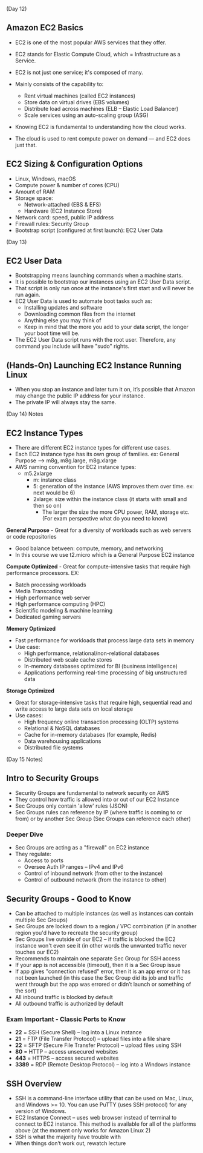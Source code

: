 (Day 12)

## Amazon EC2 Basics

- EC2 is one of the most popular AWS services that they offer.
- EC2 stands for Elastic Compute Cloud, which = Infrastructure as a Service.
- EC2 is not just one service; it's composed of many.
- Mainly consists of the capability to:
  - Rent virtual machines (called EC2 instances)  
  - Store data on virtual drives (EBS volumes)  
  - Distribute load across machines (ELB – Elastic Load Balancer)  
  - Scale services using an auto-scaling group (ASG)

- Knowing EC2 is fundamental to understanding how the cloud works.
- The cloud is used to rent compute power on demand — and EC2 does just that.

## EC2 Sizing & Configuration Options

- Linux, Windows, macOS
- Compute power & number of cores (CPU)
- Amount of RAM
- Storage space:
  - Network-attached (EBS & EFS)
  - Hardware (EC2 Instance Store)
- Network card: speed, public IP address
- Firewall rules: Security Group
- Bootstrap script (configured at first launch): EC2 User Data

(Day 13)

## EC2 User Data

- Bootstrapping means launching commands when a machine starts.
- It is possible to bootstrap our instances using an EC2 User Data script.
- That script is only run once at the instance's first start and will never be run again.
- EC2 User Data is used to automate boot tasks such as:
  - Installing updates and software
  - Downloading common files from the internet
  - Anything else you may think of
  - Keep in mind that the more you add to your data script, the longer your boot time will be.
- The EC2 User Data script runs with the root user. Therefore, any command you include will have "sudo" rights.

## (Hands-On) Launching EC2 Instance Running Linux

- When you stop an instance and later turn it on, it’s possible that Amazon may change the public IP address for your instance.
- The private IP will always stay the same.

(Day 14) Notes

## EC2 Instance Types

- There are different EC2 instance types for different use cases.
- Each EC2 instance type has its own group of families. ex: General Purpose --> m8g, m8g.large, m8g.xlarge
- AWS naming convention for EC2 instance types:
  - m5.2xlarge
    - m: instance class
    - 5: generation of the instance (AWS improves them over time. ex: next would be 6)
    - 2xlarge: size within the instance class (it starts with small and then so on)
      - The larger the size the more CPU power, RAM, storage etc.
(For exam perspective what do you need to know)

**General Purpose** - Great for a diversity of workloads such as web servers or code repositories
- Good balance between: compute, memory, and networking
- In this course we use t2.micro which is a General Purpose EC2 instance

**Compute Optimized** - Great for compute-intensive tasks that require high performance processors. EX:
  - Batch processing workloads
  - Media Transcoding
  - High performance web server
  - High performance computing (HPC)
  - Scientific modeling & machine learning
  - Dedicated gaming servers

**Memory Optimized**
- Fast performance for workloads that process large data sets in memory
- Use case:
  - High performance, relational/non-relational databases
  - Distributed web scale cache stores
  - In-memory databases optimized for BI (business intelligence)
  - Applications performing real-time processing of big unstructured data

**Storage Optimized**
- Great for storage-intensive tasks that require high, sequential read and write access to large data sets on local storage
- Use cases:
  - High frequency online transaction processing (OLTP) systems
  - Relational & NoSQL databases
  - Cache for in-memory databases (for example, Redis)
  - Data warehousing applications
  - Distributed file systems

(Day 15 Notes)

## Intro to Security Groups
- Security Groups are fundamental to network security on AWS  
- They control how traffic is allowed into or out of our EC2 Instance  
- Sec Groups only contain 'allow' rules (JSON)  
- Sec Groups rules can reference by IP (where traffic is coming to or from) or by another Sec Group (Sec Groups can reference each other)  

### Deeper Dive
- Sec Groups are acting as a "firewall" on EC2 instance  
- They regulate:  
  - Access to ports  
  - Oversee Auth IP ranges – IPv4 and IPv6  
  - Control of inbound network (from other to the instance)  
  - Control of outbound network (from the instance to other)  

## Security Groups - Good to Know
- Can be attached to multiple instances (as well as instances can contain multiple Sec Groups)  
- Sec Groups are locked down to a region / VPC combination (if in another region you'd have to recreate the security group)  
- Sec Groups live outside of our EC2 – if traffic is blocked the EC2 instance won't even see it (in other words the unwanted traffic never touches our EC2)  
- Recommends to maintain one separate Sec Group for SSH access  
- If your app is not accessible (timeout), then it is a Sec Group issue  
- If app gives "connection refused" error, then it is an app error or it has not been launched (in this case the Sec Group did its job and traffic went through but the app was errored or didn’t launch or something of the sort)  
- All inbound traffic is blocked by default  
- All outbound traffic is authorized by default  

### Exam Important - Classic Ports to Know
- **22** = SSH (Secure Shell) – log into a Linux instance  
- **21** = FTP (File Transfer Protocol) – upload files into a file share  
- **22** = SFTP (Secure File Transfer Protocol) – upload files using SSH  
- **80** = HTTP – access unsecured websites  
- **443** = HTTPS – access secured websites  
- **3389** = RDP (Remote Desktop Protocol) – log into a Windows instance  

## SSH Overview
- SSH is a command-line interface utility that can be used on Mac, Linux, and Windows >= 10. You can use PuTTY (uses SSH protocol) for any version of Windows.  
- EC2 Instance Connect – uses web browser instead of terminal to connect to EC2 instance. This method is available for all of the platforms above (at the moment only works for Amazon Linux 2)  
- SSH is what the majority have trouble with  
- When things don’t work out, rewatch lecture  
